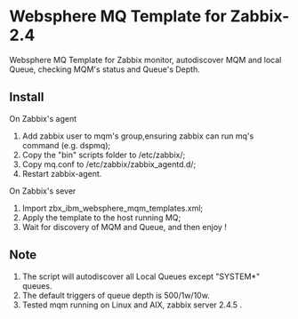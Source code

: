 # Websphere MQ Template for Zabbix-2.4
Websphere MQ Template for Zabbix monitor, autodiscover MQM and local Queue, checking MQM's status and Queue's Depth.

## Install
On Zabbix's agent

1. Add zabbix user to mqm's group,ensuring zabbix can run mq's command (e.g. dspmq);
2. Copy the "bin" scripts folder to /etc/zabbix/;
3. Copy mq.conf to /etc/zabbix/zabbix_agentd.d/;
4. Restart zabbix-agent.

On Zabbix's sever

1. Import zbx_ibm_websphere_mqm_templates.xml; 
2. Apply the template to the host running MQ;
3. Wait for discovery of MQM and Queue, and then enjoy !

## Note
1. The script will autodiscover all Local Queues except "SYSTEM*" queues.
2. The default triggers of queue depth is 500/1w/10w.
3. Tested mqm running on Linux and AIX, zabbix server 2.4.5 .
